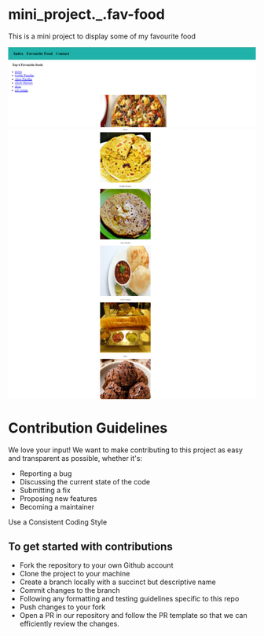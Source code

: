 # mini_project._.fav-food
This is a mini project to display some of my favourite food

<img src = "assets/ss1.png">
<img src = "assets/ss2.png">


# Contribution Guidelines
We love your input! We want to make contributing to this project as easy and transparent as possible, whether it's:

- Reporting a bug
- Discussing the current state of the code
- Submitting a fix
- Proposing new features
- Becoming a maintainer

Use a Consistent Coding Style

## To get started with contributions
- Fork the repository to your own Github account
- Clone the project to your machine
- Create a branch locally with a succinct but descriptive name
- Commit changes to the branch
- Following any formatting and testing guidelines specific to this repo
- Push changes to your fork
- Open a PR in our repository and follow the PR template so that we can efficiently review the changes.

